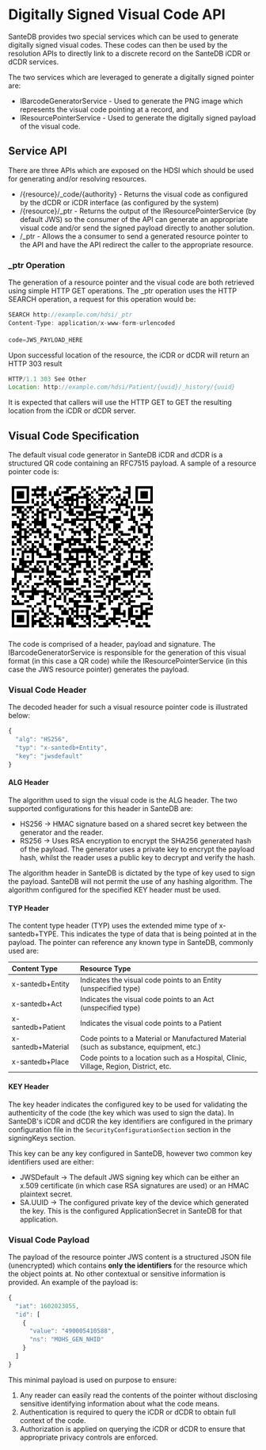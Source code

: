 # Digitally Signed Visual Code API

SanteDB provides two special services which can be used to generate digitally signed visual codes. These codes can then be used by the resolution APIs to directly link to a discrete record on the SanteDB iCDR or dCDR services.

The two services which are leveraged to generate a digitally signed pointer are:

* IBarcodeGeneratorService - Used to generate the PNG image which represents the visual code pointing at a record, and
* IResourcePointerService - Used to generate the digitally signed payload of the visual code.

## Service API

There are three APIs which are exposed on the HDSI which should be used for generating and/or resolving resources.

* /{resource}/\_code/{authority} - Returns the visual code as configured by the dCDR or iCDR interface \(as configured by the system\)
* /{resource}/\_ptr - Returns the output of the IResourcePointerService \(by default JWS\) so the consumer of the API can generate an appropriate visual code and/or send the signed payload directly to another solution.
* /\_ptr - Allows the a consumer to send a generated resource pointer to the API and have the API redirect the caller to the appropriate resource.

### \_ptr Operation

The generation of a resource pointer and the visual code are both retrieved using simple HTTP GET operations. The \_ptr operation uses the HTTP SEARCH operation, a request for this operation would be:

```javascript
SEARCH http://example.com/hdsi/_ptr
Content-Type: application/x-www-form-urlencoded

code=JWS_PAYLOAD_HERE
```

Upon successful location of the resource, the iCDR or dCDR will return an HTTP 303 result

```javascript
HTTP/1.1 303 See Other
Location: http://example.com/hdsi/Patient/{uuid}/_history/{uuid}
```

It is expected that callers will use the HTTP GET to GET the resulting location from the iCDR or dCDR server.

## Visual Code Specification 

The default visual code generator in SanteDB iCDR and dCDR is a structured QR code containing an RFC7515 payload. A sample of a resource pointer code is:

![](../../../../.gitbook/assets/image%20%28163%29.png)

The code is comprised of a header, payload and signature. The IBarcodeGeneratorService is responsible for the generation of this visual format \(in this case a QR code\) while the IResourcePointerService \(in this case the JWS resource pointer\) generates the payload.

### Visual Code Header

The decoded header for such a visual resource pointer code is illustrated below:

```javascript
{
  "alg": "HS256",
  "typ": "x-santedb+Entity",
  "key": "jwsdefault"
}
```

#### ALG Header

The algorithm used to sign the visual code is the ALG header. The two supported configurations for this header in SanteDB are:

* HS256 -&gt; HMAC signature based on a shared secret key between the generator and the reader.
* RS256 -&gt; Uses RSA encryption to encrypt the SHA256 generated hash of the payload. The generator uses a private key to encrypt the payload hash, whilst the reader uses a public key to decrypt and verify the hash.

The algorithm header in SanteDB is dictated by the type of key used to sign the payload. SanteDB will not permit the use of any hashing algorithm. The algorithm configured for the specified KEY header must be used.

#### TYP Header

The content type header \(TYP\) uses the extended mime type of x-santedb+TYPE. This indicates the type of data that is being pointed at in the payload. The pointer can reference any known type in SanteDB, commonly used are:

| Content Type | Resource Type |
| :--- | :--- |
| x-santedb+Entity | Indicates the visual code points to an Entity \(unspecified type\) |
| x-santedb+Act | Indicates the visual code points to an Act \(unspecified type\) |
| x-santedb+Patient | Indicates the visual code points to a Patient |
| x-santedb+Material | Code points to a Material or Manufactured Material \(such as substance, equipment, etc.\) |
| x-santedb+Place | Code points to a location such as a Hospital, Clinic, Village, Region, District, etc. |

#### KEY Header

The key header indicates the configured key to be used for validating the authenticity of the code \(the key which was used to sign the data\). In SanteDB's iCDR and dCDR the key identifiers are configured in the primary configuration file in the `SecurityConfigurationSection` section in the signingKeys section. 

This key can be any key configured in SanteDB, however two common key identifiers used are either:

* JWSDefault -&gt; The default JWS signing key which can be either an x.509 certificate \(in which case RSA signatures are used\) or an HMAC plaintext secret.
* SA.UUID -&gt; The configured private key of the device which generated the key. This is the configured ApplicationSecret in SanteDB for that application.

### Visual Code Payload

The payload of the resource pointer JWS content is a structured JSON file \(unencrypted\) which contains **only the identifiers** for the resource which the object points at. No other contextual or sensitive information is provided. An example of the payload is:

```javascript
{
  "iat": 1602023055,
  "id": [
    {
      "value": "490005410588",
      "ns": "MOHS_GEN_NHID"
    }
  ]
}
```

This minimal payload is used on purpose to ensure:

1. Any reader can easily read the contents of the pointer without disclosing sensitive identifying information about what the code means.
2. Authentication is required to query the iCDR or dCDR to obtain full context of the code.
3. Authorization is applied on querying the iCDR or dCDR to ensure that appropriate privacy controls are enforced.



